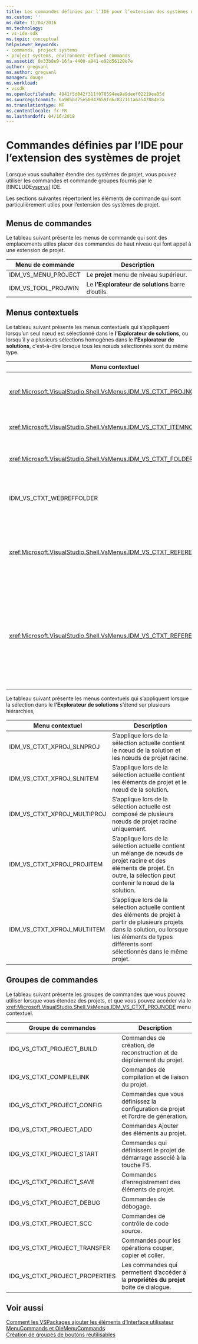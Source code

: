 ```yaml
---
title: Les commandes définies par l’IDE pour l’extension des systèmes de projet | Documents Microsoft
ms.custom: ''
ms.date: 11/04/2016
ms.technology:
- vs-ide-sdk
ms.topic: conceptual
helpviewer_keywords:
- commands, project systems
- project systems, environment-defined commands
ms.assetid: 0e33b8e9-16fa-4400-a941-e92d56120e7e
author: gregvanl
ms.author: gregvanl
manager: douge
ms.workload:
- vssdk
ms.openlocfilehash: 4941f5d842f311f078594ee9a9deef02219ea05d
ms.sourcegitcommit: 6a9d5bd75e50947659fd6c837111a6a547884e2a
ms.translationtype: MT
ms.contentlocale: fr-FR
ms.lasthandoff: 04/16/2018
---
```

# <a name="ide-defined-commands-for-extending-project-systems"></a>Commandes définies par l’IDE pour l’extension des systèmes de projet
Lorsque vous souhaitez étendre des systèmes de projet, vous pouvez utiliser les commandes et commande groupes fournis par le [!INCLUDE[vsprvs](../../code-quality/includes/vsprvs_md.md)] IDE.  
  
 Les sections suivantes répertorient les éléments de commande qui sont particulièrement utiles pour l’extension des systèmes de projet.  
  
## <a name="command-menus"></a>Menus de commandes  
 Le tableau suivant présente les menus de commande qui sont des emplacements utiles placer des commandes de haut niveau qui font appel à une extension de projet.  
  
|Menu de commande|Description|  
|------------------|-----------------|  
|IDM_VS_MENU_PROJECT|Le **projet** menu de niveau supérieur.|  
|IDM_VS_TOOL_PROJWIN|Le **l’Explorateur de solutions** barre d’outils.|  
  
## <a name="shortcut-menus"></a>Menus contextuels  
 Le tableau suivant présente les menus contextuels qui s’appliquent lorsqu’un seul nœud est sélectionné dans le **l’Explorateur de solutions**, ou lorsqu’il y a plusieurs sélections homogènes dans le **l’Explorateur de solutions**, c'est-à-dire lorsque tous les nœuds sélectionnés sont du même type.  
  
|Menu contextuel|Description|  
|-------------------|-----------------|  
|<xref:Microsoft.VisualStudio.Shell.VsMenus.IDM_VS_CTXT_PROJNODE>|S’applique lorsque le nœud de projet est sélectionné.|  
|<xref:Microsoft.VisualStudio.Shell.VsMenus.IDM_VS_CTXT_ITEMNODE>|S’applique lorsqu’un fichier est sélectionné.|  
|<xref:Microsoft.VisualStudio.Shell.VsMenus.IDM_VS_CTXT_FOLDERNODE>|S’applique lorsqu’un dossier est sélectionné.|  
|IDM_VS_CTXT_WEBREFFOLDER|S’applique lorsque le dossier de la référence Web est sélectionné.|  
|<xref:Microsoft.VisualStudio.Shell.VsMenus.IDM_VS_CTXT_REFERENCEROOT>|S’applique lorsque le nœud racine références appelé « Références » est sélectionné.|  
|<xref:Microsoft.VisualStudio.Shell.VsMenus.IDM_VS_CTXT_REFERENCE>|S’applique lorsque les nœuds de référence sont sélectionnées ; notamment, assembly, COM et les références de projet uniquement. N’inclut pas les références Web.|  
  
 Le tableau suivant présente les menus contextuels qui s’appliquent lorsque la sélection dans le **l’Explorateur de solutions** s’étend sur plusieurs hiérarchies,  
  
|Menu contextuel|Description|  
|-------------------|-----------------|  
|IDM_VS_CTXT_XPROJ_SLNPROJ|S’applique lors de la sélection actuelle contient le nœud de la solution et les nœuds de projet racine.|  
|IDM_VS_CTXT_XPROJ_SLNITEM|S’applique lors de la sélection actuelle contient les éléments de projet et le nœud de la solution.|  
|IDM_VS_CTXT_XPROJ_MULTIPROJ|S’applique lors de la sélection actuelle est composé de plusieurs nœuds de projet racine uniquement.|  
|IDM_VS_CTXT_XPROJ_PROJITEM|S’applique lors de la sélection actuelle contient un mélange de nœuds de projet racine et des éléments de projet. En outre, la sélection peut contenir le nœud de la solution.|  
|IDM_VS_CTXT_XPROJ_MULTIITEM|S’applique lors de la sélection actuelle contient des éléments de projet à partir de plusieurs projets dans la solution, ou lorsque les éléments de types différents sont sélectionnés dans le même projet.|  
  
## <a name="command-groups"></a>Groupes de commandes  
 Le tableau suivant présente les groupes de commandes que vous pouvez utiliser lorsque vous étendez des projets, et que vous pouvez accéder via le <xref:Microsoft.VisualStudio.Shell.VsMenus.IDM_VS_CTXT_PROJNODE> menu contextuel.  
  
|Groupe de commandes|Description|  
|-------------------|-----------------|  
|IDG_VS_CTXT_PROJECT_BUILD|Commandes de création, de reconstruction et de déploiement du projet.|  
|IDG_VS_CTXT_COMPILELINK|Commandes de compilation et de liaison du projet.|  
|IDG_VS_CTXT_PROJECT_CONFIG|Commandes que vous définissez la configuration de projet et l’ordre de génération.|  
|IDG_VS_CTXT_PROJECT_ADD|Commandes Ajouter des éléments au projet.|  
|IDG_VS_CTXT_PROJECT_START|Commandes qui définissent le projet de démarrage associé à la touche F5.|  
|IDG_VS_CTXT_PROJECT_SAVE|Commandes d’enregistrement des éléments de projet.|  
|IDG_VS_CTXT_PROJECT_DEBUG|Commandes de débogage.|  
|IDG_VS_CTXT_PROJECT_SCC|Commandes de contrôle de code source.|  
|IDG_VS_CTXT_PROJECT_TRANSFER|Commandes pour les opérations couper, copier et coller.|  
|IDG_VS_CTXT_PROJECT_PROPERTIES|Les commandes qui permettent d’accéder à la **propriétés du projet** boîte de dialogue.|  
  
## <a name="see-also"></a>Voir aussi  
 [Comment les VSPackages ajouter les éléments d’Interface utilisateur](../../extensibility/internals/how-vspackages-add-user-interface-elements.md)   
 [MenuCommands et OleMenuCommands](../../extensibility/menucommands-vs-olemenucommands.md)   
 [Création de groupes de boutons réutilisables](../../extensibility/creating-reusable-groups-of-buttons.md)